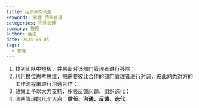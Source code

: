 ```yaml
---
title: 组织架构调整
keywords: 管理 团队管理
categories: 团队管理
summary: 管理
author: 连边
date: 2024-06-05
tags:
  - 管理
---
```




1. 找到团队中短板，并果断对该部门管理者进行移除；
2. 利用换位思考思维，把需要彼此合作的部门管理者进行对调，彼此熟悉对方的工作流程来进行沟通合作；
3. 政策上予以大力支持，积极反馈问题、组织迭代；
4. 团队管理的几个大点：**信任、沟通、反馈、迭代**。